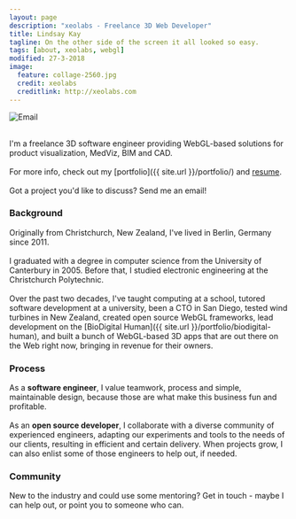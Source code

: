 ```yaml
---
layout: page
description: "xeolabs - Freelance 3D Web Developer"
title: Lindsay Kay
tagline: On the other side of the screen it all looked so easy.
tags: [about, xeolabs, webgl]
modified: 27-3-2018
image:
  feature: collage-2560.jpg
  credit: xeolabs
  creditlink: http://xeolabs.com
---
```


![Email](../images/email2.png)

<br>I'm a freelance 3D software engineer providing WebGL-based solutions for product visualization, MedViz, 
BIM and CAD.<br><br>
For more info, check out my [portfolio]({{ site.url }}/portfolio/) and [resume](http://linkedin.com/in/lindsaystanleykay).<br><br>Got a project you'd like to discuss? Send me an email! 

### Background

Originally from Christchurch, New Zealand, I've lived in Berlin, Germany since 2011.
<br><br>
I graduated with a degree in computer science from the University of Canterbury in 2005. Before that, 
I studied electronic engineering at the Christchurch Polytechnic.
<br><br>
Over the past two decades, I've taught computing at a school, tutored software development at a 
university, been a CTO in San Diego, tested wind turbines in New Zealand, created open source WebGL frameworks, 
lead development on the [BioDigital Human]({{ site.url }}/portfolio/biodigital-human), 
and built a bunch of WebGL-based 3D apps that are out there on the Web right now, bringing in revenue for their owners.

### Process

As a **software engineer**, I value teamwork, process and simple, maintainable design, because those are what make this 
business fun and profitable. 
<br><br>
As an **open source developer**, I collaborate with a diverse community of experienced engineers, adapting our experiments 
and tools to the needs of our clients, resulting in efficient and certain delivery. When projects grow, I can also 
enlist some of those engineers to help out, if needed.
 
### Community
New to the industry and could use some mentoring? Get in touch - maybe I can help out, or point you to someone who can. 


<!-- [^1]: Please note that, after the first couple of meetings, we'd need to formalize things before moving forward. -->



